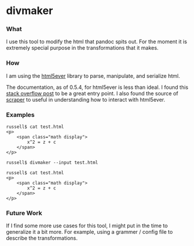 # divmaker

### What
I use this tool to modify the html that pandoc spits out. For the moment it is extremely special purpose in the transformations that it makes.

### How

I am using the [html5ever](https://github.com/servo/html5ever) library to parse, manipulate, and serialize html. 

The documentation, as of 0.5.4, for html5ever is less than ideal. I found this [stack overflow post](https://stackoverflow.com/questions/38859811/how-do-i-parse-a-page-with-html5ever-modify-the-dom-and-serialize-it) to be a great entry point. I also found the source of [scraper](https://github.com/programble/scraper) to useful in understanding how to interact with html5ever.

### Examples

```
russell$ cat test.html
<p>
	<span class="math display">
		x^2 = z + c
	</span>
</p>

russell$ divmaker --input test.html

russell$ cat test.html
<p>
	<span class="math display">
		x^2 = z + c
	</span>
</p>

```
        
### Future Work

If I find some more use cases for this tool, I might put in the time to generalize it a bit more. For example, using a grammer / config file to describe the transformations. 
